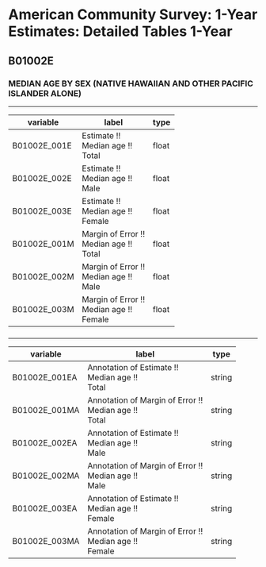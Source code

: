 # American Community Survey: 1-Year Estimates: Detailed Tables 1-Year

## B01002E

### MEDIAN AGE BY SEX (NATIVE HAWAIIAN AND OTHER PACIFIC ISLANDER ALONE)

___

| variable | label | type |
| ----- | ----- | ----- |
| B01002E_001E | Estimate !!<br>Median age !!<br>Total | float |
| B01002E_002E | Estimate !!<br>Median age !!<br>Male | float |
| B01002E_003E | Estimate !!<br>Median age !!<br>Female | float |
| B01002E_001M | Margin of Error !!<br>Median age !!<br>Total | float |
| B01002E_002M | Margin of Error !!<br>Median age !!<br>Male | float |
| B01002E_003M | Margin of Error !!<br>Median age !!<br>Female | float |
### 

___

| variable | label | type |
| ----- | ----- | ----- |
| B01002E_001EA | Annotation of Estimate !!<br>Median age !!<br>Total | string |
| B01002E_001MA | Annotation of Margin of Error !!<br>Median age !!<br>Total | string |
| B01002E_002EA | Annotation of Estimate !!<br>Median age !!<br>Male | string |
| B01002E_002MA | Annotation of Margin of Error !!<br>Median age !!<br>Male | string |
| B01002E_003EA | Annotation of Estimate !!<br>Median age !!<br>Female | string |
| B01002E_003MA | Annotation of Margin of Error !!<br>Median age !!<br>Female | string |

